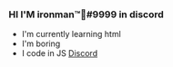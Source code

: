 ### HI I'M ironman™🍌#9999 in discord
- I'm currently learning html
- I'm boring
- I code in JS 
[Discord](https://discord.com/users/634781586340184085)
